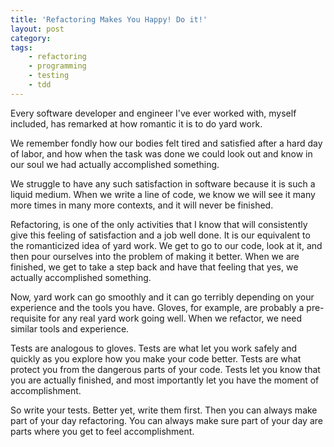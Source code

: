 ```yaml
---
title: 'Refactoring Makes You Happy! Do it!'
layout: post
category:
tags:
    - refactoring
    - programming
    - testing
    - tdd
---
```

Every software developer and engineer I've ever worked with, myself included, has remarked at how romantic it is to do 
yard work.

We remember fondly how our bodies felt tired and satisfied after a hard day of labor, and how when the task was done we
could look out and know in our soul we had actually accomplished something.

We struggle to have any such satisfaction in software because it is such a liquid medium. When we write a line of code, 
we know we will see it many more times in many more contexts, and it will never be finished.

Refactoring, is one of the only activities that I know that will consistently give this feeling of satisfaction and a 
job well done. It is our equivalent to the romanticized idea of yard work. We get to go to our code, look at it, and 
then pour ourselves into the problem of making it better. When we are finished, we get to take a step back and have that 
feeling that yes, we actually accomplished something.

Now, yard work can go smoothly and it can go terribly depending on your experience and the tools you have. Gloves, for 
example, are probably a pre-requisite for any real yard work going well. When we refactor, we need similar tools and 
experience.

Tests are analogous to gloves. Tests are what let you work safely and quickly as you explore how you make your code 
better. Tests are what protect you from the dangerous parts of your code. Tests let you know that you are actually 
finished, and most importantly let you have the moment of accomplishment.

So write your tests. Better yet, write them first. Then you can always make part of your day refactoring. You can always 
make sure part of your day are parts where you get to feel accomplishment.
